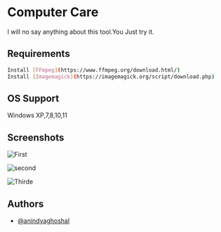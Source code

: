 
# Computer Care

I will no say anything about this tool.You Just try it.




## Requirements

```bash
Install [FFmpeg](https://www.ffmpeg.org/download.html/)
Install [Imagemagick](https://imagemagick.org/script/download.php)
```
## OS Support

Windows XP,7,8,10,11

## Screenshots

![First](https://user-images.githubusercontent.com/85815644/147868003-0cafb89f-fedd-4822-877d-eef6b4541d32.jpg)

![second](https://user-images.githubusercontent.com/85815644/147868012-3e6e268a-e352-4094-89ce-19e768b4deef.jpg)

![Thirde](https://user-images.githubusercontent.com/85815644/147868025-5b6dd463-cb40-410d-985a-381ed2a8b357.jpg)


## Authors

- [@anindyaghoshal](https://www.youtube.com/channel/UCPNhwkJ4zc3FXGn-Rba6Hvg)

